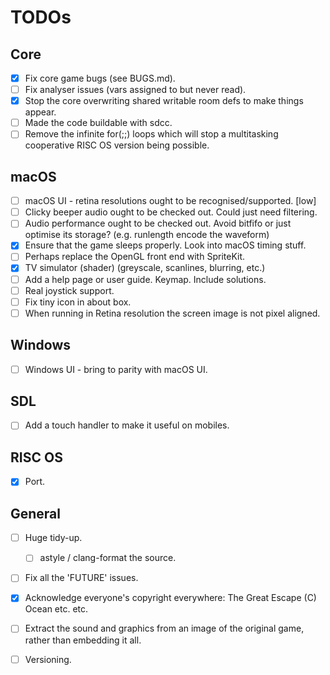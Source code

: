 TODOs
=====

Core
----
- [x] Fix core game bugs (see BUGS.md).
- [ ] Fix analyser issues (vars assigned to but never read).
- [x] Stop the core overwriting shared writable room defs to make things appear.
- [ ] Made the code buildable with sdcc.
- [ ] Remove the infinite for(;;) loops which will stop a multitasking cooperative RISC OS version being possible.

macOS
-----
- [ ] macOS UI - retina resolutions ought to be recognised/supported. [low]
- [ ] Clicky beeper audio ought to be checked out. Could just need filtering.
- [ ] Audio performance ought to be checked out. Avoid bitfifo or just optimise its storage? (e.g. runlength encode the waveform)
- [x] Ensure that the game sleeps properly. Look into macOS timing stuff.
- [ ] Perhaps replace the OpenGL front end with SpriteKit.
- [x] TV simulator (shader) (greyscale, scanlines, blurring, etc.)
- [ ] Add a help page or user guide. Keymap. Include solutions.
- [ ] Real joystick support.
- [ ] Fix tiny icon in about box.
- [ ] When running in Retina resolution the screen image is not pixel aligned.

Windows
-------
- [ ] Windows UI - bring to parity with macOS UI.

SDL
---
- [ ] Add a touch handler to make it useful on mobiles.

RISC OS
-------
- [x] Port.

General
-------
- [ ] Huge tidy-up.
  - [ ] astyle / clang-format the source.
- [ ] Fix all the 'FUTURE' issues.
- [x] Acknowledge everyone's copyright everywhere: The Great Escape (C) Ocean etc. etc.
- [ ] Extract the sound and graphics from an image of the original game, rather than embedding it all.
- [ ] Versioning.

